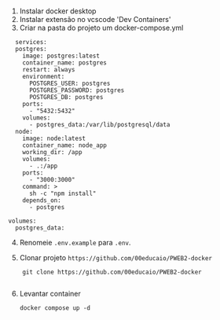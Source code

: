 ###
1. Instalar docker desktop
2. Instalar extensão no vcscode 'Dev Containers'
3. Criar na pasta do projeto um docker-compose.yml
```
  services:
  postgres:
    image: postgres:latest
    container_name: postgres
    restart: always
    environment:
      POSTGRES_USER: postgres
      POSTGRES_PASSWORD: postgres
      POSTGRES_DB: postgres
    ports:
      - "5432:5432"
    volumes:
      - postgres_data:/var/lib/postgresql/data
  node:
    image: node:latest
    container_name: node_app
    working_dir: /app
    volumes:
      - .:/app
    ports:
      - "3000:3000"
    command: >
      sh -c "npm install"   
    depends_on:
      - postgres

volumes:
  postgres_data:

```
4. Renomeie `.env.example` para `.env`.

5. Clonar projeto `https://github.com/00educaio/PWEB2-docker`
```
	git clone https://github.com/00educaio/PWEB2-docker
 
```
6. Levantar container
   ```
   docker compose up -d

   ```


